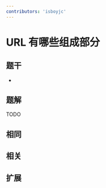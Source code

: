 ```yaml
---
contributors: 'isboyjc'
---
```


# URL 有哪些组成部分


## 题干

- 



## 题解

<!-- ::: details 点我查看题解 -->

  TODO

<!-- ::: -->



## 相同


## 相关


## 扩展

